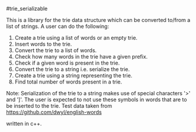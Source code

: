 #trie_serializable

This is a library for the trie data structure which can be converted to/from a list of strings. A user can do the following:

1. Create a trie using a list of words or an empty trie.
2. Insert words to the trie.
3. Convert the trie to a list of words.
4. Check how many words in the trie have a given prefix.
5. Check if a given word is present in the trie.
6. Convert the trie to a string i.e. serialize the trie.
7. Create a trie using a string representing the trie.
8. Find total number of words present in a trie.

Note: Serialization of the trie to a string makes use of special characters '>' and ']'. The user is expected to not use these symbols in words that are to be inserted to the trie.
Test data taken from https://github.com/dwyl/english-words

written in c++.
